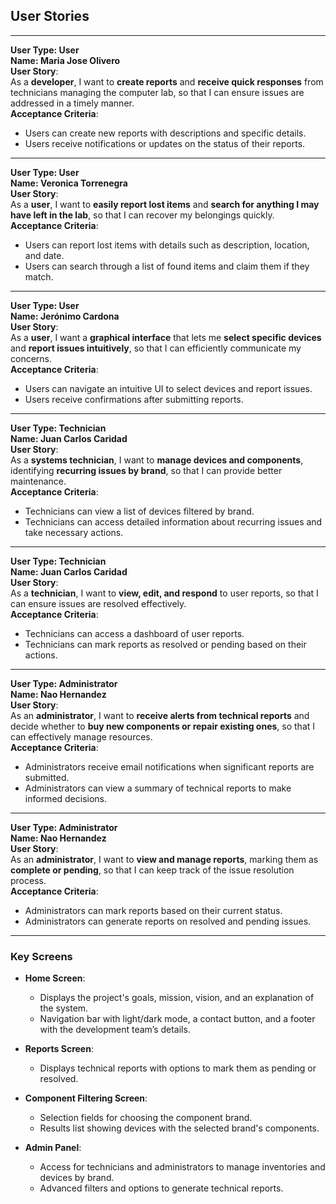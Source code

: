 ## User Stories

---

**User Type: User**  
**Name: Maria Jose Olivero**  
**User Story**:  
As a **developer**, I want to **create reports** and **receive quick responses** from technicians managing the computer lab, so that I can ensure issues are addressed in a timely manner.  
**Acceptance Criteria**:  
- Users can create new reports with descriptions and specific details.
- Users receive notifications or updates on the status of their reports.

---

**User Type: User**  
**Name: Veronica Torrenegra**  
**User Story**:  
As a **user**, I want to **easily report lost items** and **search for anything I may have left in the lab**, so that I can recover my belongings quickly.  
**Acceptance Criteria**:  
- Users can report lost items with details such as description, location, and date.
- Users can search through a list of found items and claim them if they match.

---

**User Type: User**  
**Name: Jerónimo Cardona**  
**User Story**:  
As a **user**, I want a **graphical interface** that lets me **select specific devices** and **report issues intuitively**, so that I can efficiently communicate my concerns.  
**Acceptance Criteria**:  
- Users can navigate an intuitive UI to select devices and report issues.
- Users receive confirmations after submitting reports.

---

**User Type: Technician**  
**Name: Juan Carlos Caridad**  
**User Story**:  
As a **systems technician**, I want to **manage devices and components**, identifying **recurring issues by brand**, so that I can provide better maintenance.  
**Acceptance Criteria**:  
- Technicians can view a list of devices filtered by brand.
- Technicians can access detailed information about recurring issues and take necessary actions.

---

**User Type: Technician**  
**Name: Juan Carlos Caridad**  
**User Story**:  
As a **technician**, I want to **view, edit, and respond** to user reports, so that I can ensure issues are resolved effectively.  
**Acceptance Criteria**:  
- Technicians can access a dashboard of user reports.
- Technicians can mark reports as resolved or pending based on their actions.

---

**User Type: Administrator**  
**Name: Nao Hernandez**  
**User Story**:  
As an **administrator**, I want to **receive alerts from technical reports** and decide whether to **buy new components or repair existing ones**, so that I can effectively manage resources.  
**Acceptance Criteria**:  
- Administrators receive email notifications when significant reports are submitted.
- Administrators can view a summary of technical reports to make informed decisions.

---

**User Type: Administrator**  
**Name: Nao Hernandez**  
**User Story**:  
As an **administrator**, I want to **view and manage reports**, marking them as **complete or pending**, so that I can keep track of the issue resolution process.  
**Acceptance Criteria**:  
- Administrators can mark reports based on their current status.
- Administrators can generate reports on resolved and pending issues.

---

### Key Screens

- **Home Screen**: 
  - Displays the project's goals, mission, vision, and an explanation of the system.
  - Navigation bar with light/dark mode, a contact button, and a footer with the development team’s details.

- **Reports Screen**: 
  - Displays technical reports with options to mark them as pending or resolved.

- **Component Filtering Screen**: 
  - Selection fields for choosing the component brand.
  - Results list showing devices with the selected brand's components.

- **Admin Panel**: 
  - Access for technicians and administrators to manage inventories and devices by brand.
  - Advanced filters and options to generate technical reports.
